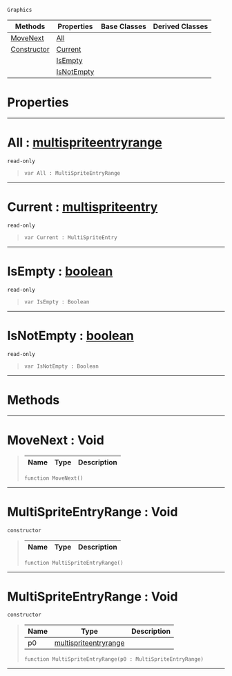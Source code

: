  `Graphics`

|Methods|Properties|Base Classes|Derived Classes|
|---|---|---|---|
|[ MoveNext](multispriteentryrange.md#movenext-void)|[ All](multispriteentryrange.md#all-zilch-engine-document)| | |
|[ Constructor](multispriteentryrange.md#multispriteentryrange-vo)|[ Current](multispriteentryrange.md#current-zilch-engine-docu)| | |
| |[ IsEmpty](multispriteentryrange.md#isempty-zilch-engine-docu)| | |
| |[ IsNotEmpty](multispriteentryrange.md#isnotempty-zilch-engine-d)| | |


 #  Properties


---  
 #  All : [multispriteentryrange](multispriteentryrange.md)

 `read-only`

> 
> ``` lang=cpp, name=Nada
> var All : MultiSpriteEntryRange


---  
 #  Current : [multispriteentry](multispriteentry.md)

 `read-only`

> 
> ``` lang=cpp, name=Nada
> var Current : MultiSpriteEntry


---  
 #  IsEmpty : [boolean](../nada_base_types/boolean.md)

 `read-only`

> 
> ``` lang=cpp, name=Nada
> var IsEmpty : Boolean


---  
 #  IsNotEmpty : [boolean](../nada_base_types/boolean.md)

 `read-only`

> 
> ``` lang=cpp, name=Nada
> var IsNotEmpty : Boolean


---  
 #  Methods


---  
 #  MoveNext : Void

> 
> |Name|Type|Description|
> |---|---|---|
> ``` lang=cpp, name=Nada
> function MoveNext()
> ``` 


---  
 #  MultiSpriteEntryRange : Void

 `constructor`

> 
> |Name|Type|Description|
> |---|---|---|
> ``` lang=cpp, name=Nada
> function MultiSpriteEntryRange()
> ``` 


---  
 #  MultiSpriteEntryRange : Void

 `constructor`

> 
> |Name|Type|Description|
> |---|---|---|
> |p0|[multispriteentryrange](multispriteentryrange.md)| |
> ``` lang=cpp, name=Nada
> function MultiSpriteEntryRange(p0 : MultiSpriteEntryRange)
> ``` 


---  
 

 